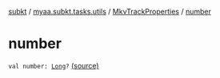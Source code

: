 [subkt](../../index.md) / [myaa.subkt.tasks.utils](../index.md) / [MkvTrackProperties](index.md) / [number](./number.md)

# number

`val number: `[`Long`](https://kotlinlang.org/api/latest/jvm/stdlib/kotlin/-long/index.html)`?` [(source)](https://github.com/Myaamori/SubKt/blob/0.1.10/src/main/kotlin/myaa/subkt/tasks/utils/mkvmerge.kt#L95)